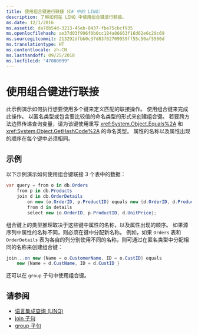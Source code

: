```yaml
---
title: 使用组合键进行联接（C# 中的 LINQ）
description: 了解如何在 LINQ 中使用组合键进行联接。
ms.date: 12/1/2016
ms.assetid: da70b54d-3213-45eb-8437-fbe75cbcf935
ms.openlocfilehash: ae37d03f996f0b0cc184a86663f16d62e6c29c69
ms.sourcegitcommit: 213292dfbb0c37d83f62709959ff55c50af5560d
ms.translationtype: HT
ms.contentlocale: zh-CN
ms.lasthandoff: 09/25/2018
ms.locfileid: "47080099"
---
```

# <a name="join-by-using-composite-keys"></a>使用组合键进行联接

此示例演示如何执行想要使用多个键来定义匹配的联接操作。 使用组合键来完成此操作。 以匿名类型或包含要比较值的命名类型的形式来创建组合键。 若要跨方法边界传递查询变量，请为该键使用重写 <xref:System.Object.Equals%2A> 和 <xref:System.Object.GetHashCode%2A> 的命名类型。 属性的名称以及属性出现的顺序在每个键中必须相同。

## <a name="example"></a>示例

以下示例演示如何使用组合键联接 3 个表中的数据：

```csharp
var query = from o in db.Orders
    from p in db.Products
    join d in db.OrderDetails
        on new {o.OrderID, p.ProductID} equals new {d.OrderID, d.ProductID} into details
        from d in details
        select new {o.OrderID, p.ProductID, d.UnitPrice};
```

组合键上的类型推理取决于这些键中属性的名称，以及属性出现的顺序。 如果源序列中属性的名称不同，则必须在键中分配新名称。 例如，如果 `Orders` 表和 `OrderDetails` 表为各自的列分别使用不同的名称，则可通过在匿名类型中分配相同的名称来创建组合键：

```csharp
join...on new {Name = o.CustomerName, ID = o.CustID} equals
    new {Name = d.CustName, ID = d.CustID }
```

还可以在 `group` 子句中使用组合键。

## <a name="see-also"></a>请参阅

- [语言集成查询 (LINQ)](index.md)  
- [join 子句](../language-reference/keywords/join-clause.md)  
- [group 子句](../language-reference/keywords/group-clause.md)  